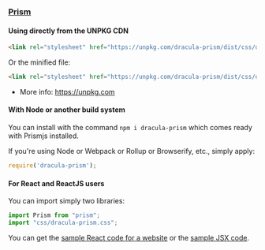### [Prism](https://prismjs.com/)

#### Using directly from the UNPKG CDN

```html
<link rel="stylesheet" href="https://unpkg.com/dracula-prism/dist/css/dracula-prism.css">
```

Or the minified file:

```html
<link rel="stylesheet" href="https://unpkg.com/dracula-prism/dist/css/dracula-prism.min.css">
```

- More info: <https://unpkg.com>

#### With Node or another build system

You can install with the command `npm i dracula-prism` which comes ready with Prismjs installed. 

If you're using Node or Webpack or Rollup or Browserify, etc., simply apply:

```js
require('dracula-prism');
```

#### For React and ReactJS users

You can import simply two libraries:

```js
import Prism from "prism";
import "css/dracula-prism.css";
```

You can get the [sample React code for a website](https://github.com/dracula/prism/blob/master/test/Test%20%E2%80%93%20React%20with%20Dracula-themed%20Prism.html) or the [sample JSX code](https://github.com/dracula/prism/blob/master/test/src/index.jsx). 

